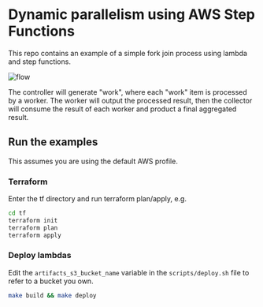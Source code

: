 # Dynamic parallelism using AWS Step Functions

This repo contains an example of a simple fork join process using lambda and step functions.

![flow](stepfunctions_graph.png?raw=true "Step function workflow")

The controller will generate "work", where each "work" item is processed by a worker. The worker will output the processed result, then the collector will consume the result of each worker and product a final aggregated result.

## Run the examples

This assumes you are using the default AWS profile.

### Terraform

Enter the tf directory and run terraform plan/apply, e.g.

```sh
cd tf
terraform init
terraform plan
terraform apply
```

### Deploy lambdas

Edit the `artifacts_s3_bucket_name` variable in the `scripts/deploy.sh` file to refer to a bucket you own.

```sh
make build && make deploy
```
